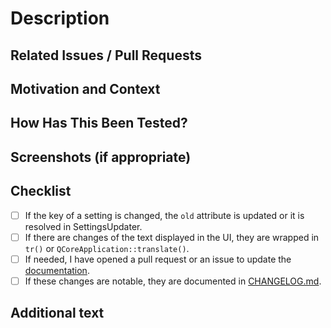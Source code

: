 <!--- We squash and merge pull requests, so the title of the PR will be the title of the merge commit -->
<!--- Please follow https://www.conventionalcommits.org/ in the title --->

# Description

<!--- Describe your changes in detail -->

## Related Issues / Pull Requests

<!--- If your PR fixes/resolves one or more issues, or is related to
    another PR, link to them here. -->
<!--- See: https://docs.github.com/en/free-pro-team@latest/github/managing-your-work-on-github/linking-a-pull-request-to-an-issue#linking-a-pull-request-to-an-issue-using-a-keyword --->

## Motivation and Context

<!--- Why is this change required? What problem does it solve? -->

## How Has This Been Tested?

<!--- Tested on which OS(s)? Tested on light/dark system theme? -->

## Screenshots (if appropriate)

## Checklist

<!--- Go over all the following points, and put an `x` in all the boxes that apply. -->
<!--- You can open a pull request before all these are done, but they should be done before getting merged. -->

- [ ] If the key of a setting is changed, the `old` attribute is updated or it is
      resolved in SettingsUpdater.
- [ ] If there are changes of the text displayed in the UI, they are wrapped in `tr()`
      or `QCoreApplication::translate()`.
- [ ] If needed, I have opened a pull request or an issue to update the
      [documentation](http://jmuelbert.github.io/qt_conan_boilerplate_template/).
- [ ] If these changes are notable, they are documented in
      [CHANGELOG.md](https://github.com/jmuelbert/qt_conan_boilerplate_template/blob/master/CHANGELOG.md).

## Additional text

<!--- Anything else you want to say. For example, mention the translators if the translations need to be updated. --->
